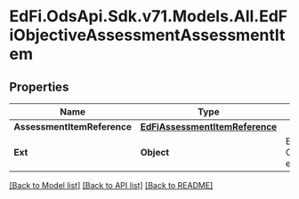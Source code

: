 # EdFi.OdsApi.Sdk.v71.Models.All.EdFiObjectiveAssessmentAssessmentItem

## Properties

Name | Type | Description | Notes
------------ | ------------- | ------------- | -------------
**AssessmentItemReference** | [**EdFiAssessmentItemReference**](EdFiAssessmentItemReference.md) |  | 
**Ext** | **Object** | Extensions to the ObjectiveAssessmentAssessmentItem entity. | [optional] 

[[Back to Model list]](../README.md#documentation-for-models) [[Back to API list]](../README.md#documentation-for-api-endpoints) [[Back to README]](../README.md)

